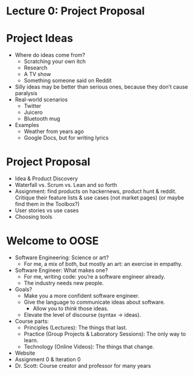 # Lecture 0: Project Proposal

# Project Ideas

- Where do ideas come from?
  - Scratching your own itch
  - Research
  - A TV show
  - Something someone said on Reddit
- Silly ideas may be better than serious ones, because they don’t cause paralysis
- Real-world scenarios
  - Twitter
  - Juicero
  - Bluetooth mug
- Examples
  - Weather from years ago
  - Google Docs, but for writing lyrics

# Project Proposal

- Idea & Product Discovery
- Waterfall vs. Scrum vs. Lean and so forth
- Assignment: find products on hackernews, product hunt & reddit. Critique their feature lists & use cases (not market pages) (or maybe find them in the Toolbox?)
- User stories vs use cases
- Choosing tools

# Welcome to OOSE

- Software Engineering: Science or art?
  - For me, a mix of both, but mostly an art: an exercise in empathy.
- Software Engineer: What makes one?
  - For me, writing code: you’re a software engineer already.
  - The industry needs new people.
- Goals?
  - Make you a more confident software engineer.
  - Give the language to communicate ideas about software.
    - Allow you to _think_ those ideas.
  - Elevate the level of discourse (syntax → ideas).
- Course parts:
  - Principles (Lectures): The things that last.
  - Practice (Group Projects & Laboratory Sessions): The only way to learn.
  - Technology (Online Videos): The things that change.
- Website
- Assignment 0 & Iteration 0
- Dr. Scott: Course creator and professor for many years
